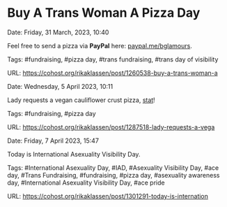# Buy A Trans Woman A Pizza Day

Date: Friday, 31 March, 2023, 10:40

Feel free to send a pizza via **PayPal** here: [paypal.me/bglamours](https://paypal.me/bglamours).

Tags: #fundraising, #pizza day, #trans fundraising, #trans day of visibility

URL: https://cohost.org/rikaklassen/post/1260538-buy-a-trans-woman-a

Date: Wednesday, 5 April 2023, 10:11

Lady requests a vegan cauliflower crust pizza, [stat](paypal.me/bglamours)!

Tags: #fundraising, #pizza day

URL: https://cohost.org/rikaklassen/post/1287518-lady-requests-a-vega

Date: Friday, 7 April 2023, 15:47

Today is International Asexuality Visibility Day.

Tags: #International Asexuality Day, #IAD, #Asexuality Visibility Day, #ace day, #Trans Fundraising, #fundraising, #pizza day, #asexuality awareness day, #International Asexuality Visibility Day, #ace pride

URL: https://cohost.org/rikaklassen/post/1301291-today-is-internation
